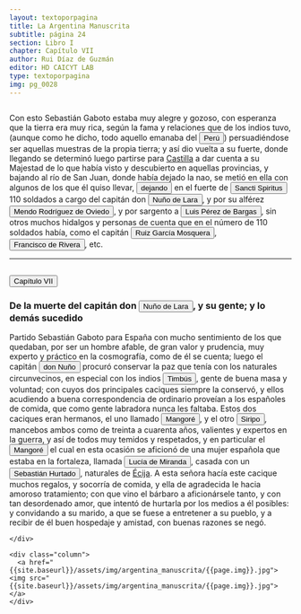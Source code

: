 ```yaml
---
layout: textoporpagina
title: La Argentina Manuscrita
subtitle: página 24
section: Libro I
chapter: Capítulo VII
author: Rui Díaz de Guzmán
editor: HD CAICYT LAB
type: textoporpagina
img: pg_0028
---
```


<div class="row">
    <div class="column">
 <p>Con esto Sebastián Gaboto estaba muy alegre y gozoso, con esperanza que la tierra era muy rica, según la fama y relaciones que de los indios tuvo, (aunque como he dicho, todo aquello emanaba del <a href="https://recogito.pelagios.org/document/wzqxhk0h3vpikm/part/1/edit#c9c6ad77-3579-416a-ad3e-0afd9accf80a" target="_blank"><button class="balloon" data-balloon-pos="up" data-balloon-length="large" data-balloon="Entendido como virreinato del Perú.">Perú</button></a>) persuadiéndose ser aquellas muestras de la propia tierra; y así dio vuelta a su fuerte, donde llegando se determinó luego partirse para <a href="https://recogito.pelagios.org/document/wzqxhk0h3vpikm/part/1/edit#edd610d3-ec6a-495a-bc56-88e27c9533be" target="_blank">Castilla</a> a dar cuenta a su Majestad de lo que había visto y descubierto en aquellas provincias, y bajando al río de San Juan, donde había dejado la nao, se metió en ella con algunos de los que él quiso llevar, <button class="balloon" data-balloon-pos="up" data-balloon-length="large" data-balloon="El fuerte fue destruido en el ataque que los indios realizaron en 1529. Caboto debió así abandonar la exploración del Río de la Plata súbitamente, sin dejar de forma deliberada a nadie en la región. Años después, los expedicionarios de Pedro de Mendoza hallaron a un supuesto sobreviviente del ataque a Sancti Spititus que había sido dado por muerto en 1529. Esto se produjo en el puesto de Corpus Christi, fundado en cerca de las ruinas de Sancti Spiritus en 1536 y el sobreviviente se identificó como Jerónimo Romero. Bibliografía: Medina, Toribio, El veneciano Sebastián Gaboto al servicio de España. Tomo 1, Santiago de Chile, Imprenta y encuadernación universitaria, 1908, p. 295. Fuente documental: &quot;Carta de Francisco de Villalta&quot;, en Schmidel, Ulrich, Viaje de Ulrich Schmidel al Río de la Plata (1534-1554), BuenosAires, Cabuat y Cía., 1903 [1557], ed. y traducción de Lafone Quevedo, pp. 307-308 (AHN, Diversos-Colecciones, 24, N. 10), junio de 1556.">dejando</button> en el fuerte de <button class="balloon" data-balloon-pos="up" data-balloon-length="large" data-balloon="El fuerte fuerte fue establecido en la confluencia de los ríos Caracarañá y Coronda en mayo de 1527. El fuerte fue la base de las exploraciones de Caboto hasta que fue destruido por un ataque de los nativos en septiembre de 1529. Si el piloto mayor no se hallaba en él, quien quedaba a su mando era Gregorio Caro.">Sancti Spiritus</button> 110 soldados a cargo del capitán don <button class="balloon" data-balloon-pos="up" data-balloon-length="large" data-balloon="El capitán que en la historia de Lucía Miranda, estaba al frente de Sancti Spiritus tras la salida de Sebastián Caboto de la región. Logra matar al cacique Mangoré.">Nuño de Lara</button>, y por su alférez <button class="balloon" data-balloon-pos="up" data-balloon-length="large" data-balloon="Personaje de la historia de Lucía Miranda.">Mendo Rodríguez de Oviedo</button>, y por sargento a <button class="balloon" data-balloon-pos="up" data-balloon-length="large" data-balloon="Personaje de la historia de Lucía Miranda.">Luis Pérez de Bargas</button>, sin otros muchos hidalgos y personas de cuenta que en el número de 110 soldados había, como el capitán <button class="balloon" data-balloon-pos="up" data-balloon-length="large" data-balloon="Personaje de la historia de Lucía Miranda.">Ruiz García Mosquera</button>, <button class="balloon" data-balloon-pos="up" data-balloon-length="large" data-balloon="Francisco de Rivera fue un importante legua. Había llegado al Río de la Plata en 1527 con Diego García de Moguer y se quedó en la costa de Brasil donde aprendió justamente, la lengua guaraní. Volvió a la región platense en 1538, cuando el veedor Alonso Cabrera lo trajo en su barco desde Brasil. Participó como lengua de varias entradas en el Chaco, entre las que se cuentan la de Irala en 1541 y la de Cabeza de Vaca en 1544.">Francisco de Rivera</button>, etc.</p>

<hr>

<h2><button class="balloon" data-balloon-pos="up" data-balloon-length="large" data-balloon="Todos los personajes y los eventos relatados en la historia de Lucía Miranda son ficcionales y tuvieron una larga vida en la historiografía y la literatura posteriores. Bibliografía: Tieffemberg, &quot;Lucía Miranda en el espejo. Primeras cautivas blancas en el río de la Plata&quot;, en M. Donoso, M. Insúa y C. Mata (ed.), El cautiverio en la literatura del Nuevo Mundo. Pamplona/Madrid/Frankfurt am Main, Universidad de Navarra/Iberoamericana/Vervuert, 2011, pp. 253-261.">Capítulo VII</button></h2>

<h3>De la muerte del capitán don <button class="balloon" data-balloon-pos="up" data-balloon-length="large" data-balloon="El capitán que en la historia de Lucía Miranda, estaba al frente de Sancti Spiritus tras la salida de Sebastián Caboto de la región.">Nuño de Lara</button>, y su gente; y lo demás sucedido</h3>

<p>Partido Sebastián Gaboto para España con mucho sentimiento de los que quedaban, por ser un hombre afable, de gran valor y prudencia, muy experto y práctico en la cosmografía, como de él se cuenta; luego el capitán <button class="balloon" data-balloon-pos="up" data-balloon-length="large" data-balloon="El capitán que en la historia de Lucía Miranda, estaba al frente de Sancti Spiritus tras la salida de Sebastián Caboto de la región.">don Nuño</button> procuró conservar la paz que tenía con los naturales circunvecinos, en especial con los indios <button class="balloon" data-balloon-pos="up" data-balloon-length="large" data-balloon="Se refiere a los Chaná-timbúes, habitantes nativos de las riberas del Paraná y del Uruguay y que estarían conectados con la construcción de &quot;Cerritos&quot; en estos espacios, propios de la cultura Goya-Malabrigo. Los chaná-timúes practicaban un amplio número de estrategias de explotación del medio, combinando pesca, caza, recolección y horticultura. Bibliografía: Politis, Gustavo; León, Diego, &quot;Patrones adaptativos de los cazadores-recolectores-pescadores de la margen occidental del Paraná inferior-Plata&quot;, en Cocco, Gabriel; Feuillet Terzaghi, María Rosario (comp.), Arqueología de cazadores recolectores de la cuenca del Plata, Santa Fe, Centro de Estudios Hispanoamericanos, 2010, pp. 63-86; Bonomo, Mariano; Politis, Gustavo G.; Gianotti, Camila, &quot;Montículos, jerarquía social y horticultura en las sociedades indígenas del delta del Río Paraná (Argentina)&quot;, en Latin American Antiquity, vol. 22. núm. 3, 2011, pp. 297-333; Politis, Gustavo G., &quot;The Pampas and the Campos of South America&quot;, en Silverman, Helaine; Isbell, William H. (eds.), Handbook of South American Archaeology, Nueva York, Springer, 2008, p. 254.">Timbús</button>, gente de buena masa y voluntad; con cuyos dos principales caciques siempre la conservó, y ellos acudiendo a buena correspondencia de ordinario proveían a los españoles de comida, que como gente labradora nunca les faltaba. Estos dos caciques eran hermanos, el uno llamado <button class="balloon" data-balloon-pos="up" data-balloon-length="large" data-balloon="Cacique de la tribu de los Coronda">Mangoré</button>, y el otro <button class="balloon" data-balloon-pos="up" data-balloon-length="large" data-balloon="Cacique de la tribu de los Coronda">Siripo</button>, mancebos ambos como de treinta a cuarenta años, valientes y expertos en la guerra, y así de todos muy temidos y respetados, y en particular el <button class="balloon" data-balloon-pos="up" data-balloon-length="large" data-balloon="Cacique de la tribu de los Coronda">Mangoré</button> el cual en esta ocasión se aficionó de una mujer española que estaba en la fortaleza, llamada <button class="balloon" data-balloon-pos="up" data-balloon-length="large" data-balloon="Española, esposa de Sebastián Hurtado.">Lucía de Miranda</button>, casada con un <button class="balloon" data-balloon-pos="up" data-balloon-length="large" data-balloon="Soldado español">Sebastián Hurtado</button>, naturales de <a href="https://recogito.pelagios.org/document/wzqxhk0h3vpikm/part/1/edit#9c29e195-e97f-4c63-8bdf-5cdfa540061e" target="_blank">Écija</a>. A esta señora hacía este cacique muchos regalos, y socorría de comida, y ella de agradecida le hacia amoroso tratamiento; con que vino el bárbaro a aficionársele tanto, y con tan desordenado amor, que intentó de hurtarla por los medios a él posibles: y convidando a su marido, a que se fuese a entretener a su pueblo, y a recibir de él buen hospedaje y amistad, con buenas razones se negó.</p>

    </div>

    <div class="column">
      <a href="{{site.baseurl}}/assets/img/argentina_manuscrita/{{page.img}}.jpg"><img src="{{site.baseurl}}/assets/img/argentina_manuscrita/{{page.img}}.jpg"></a>
    </div>
</div>